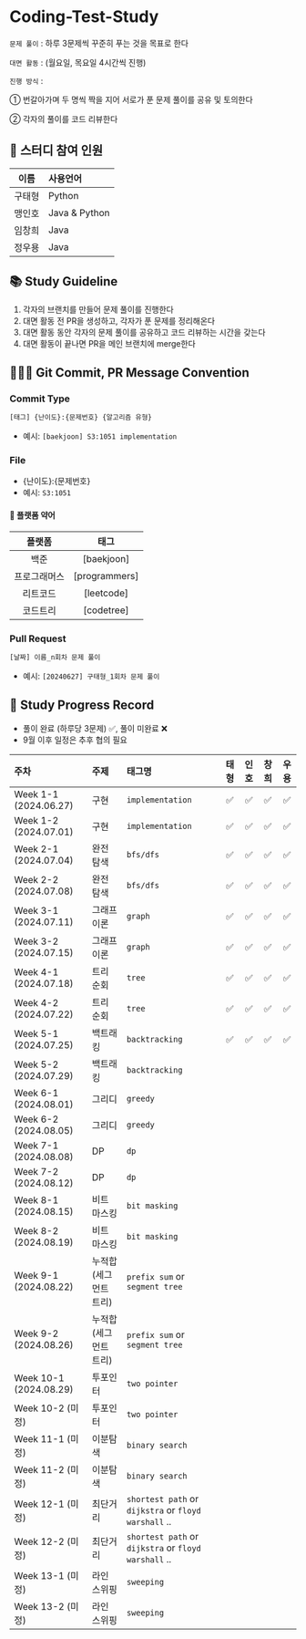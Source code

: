 # Coding-Test-Study
  `문제 풀이` : 하루 3문제씩 꾸준히 푸는 것을 목표로 한다
  
  `대면 활동` : (월요일, 목요일 4시간씩 진행)
  
  `진행 방식` :
  
  ① 번갈아가며 두 명씩 짝을 지어 서로가 푼 문제 풀이를 공유 및 토의한다
  
  ② 각자의 풀이를 코드 리뷰한다
    
## 👥 스터디 참여 인원
| 이름 | 사용언어 |
| :---: | :------ |
| 구태형 | Python |
| 맹인호 | Java & Python|
| 임창희 | Java |
| 정우용 | Java |

## 📚 Study Guideline
1. 각자의 브랜치를 만들어 문제 풀이를 진행한다
2. 대면 활동 전 PR을 생성하고, 각자가 푼 문제를 정리해온다
3. 대면 활동 동안 각자의 문제 풀이를 공유하고 코드 리뷰하는 시간을 갖는다
4. 대면 활동이 끝나면 PR을 메인 브랜치에 merge한다

## 🙆🏻‍♂️ Git Commit, PR Message Convention
### Commit Type
```bash
[태그] {난이도}:{문제번호} {알고리즘 유형}
```
- 예시: `[baekjoon] S3:1051 implementation`

### File
- {난이도}:{문제번호}
- 예시: `S3:1051`


#### 🚉 플랫폼 약어
| 플랫폼 | 태그 |
| :--: | :--: |
| 백준 | [baekjoon] |
| 프로그래머스 | [programmers] |
| 리트코드 | [leetcode] |
| 코드트리 | [codetree] |

### Pull Request
```bash
[날짜] 이름_n회차 문제 풀이
```
- 예시: `[20240627] 구태형_1회차 문제 풀이`

## 📆 Study Progress Record
- 풀이 완료 (하루당 3문제) ✅, 풀이 미완료 ❌
- 9월 이후 일정은 추후 협의 필요
  
| 주차 | 주제 | 태그명 | 태형 | 인호 | 창희 | 우용
| :-- | :-- | :-- | :--: | :--: | :--: | :--: 
| Week 1-1 (2024.06.27) | 구현 | `implementation` |✅ | ✅| ✅| ✅
| Week 1-2 (2024.07.01) | 구현 | `implementation` |✅ | ✅| ✅| ✅
| Week 2-1 (2024.07.04) | 완전 탐색 | `bfs/dfs` |✅ | ✅| ✅| ✅
| Week 2-2 (2024.07.08) | 완전 탐색 | `bfs/dfs` |✅ | ✅| ✅| ✅
| Week 3-1 (2024.07.11) | 그래프 이론 | `graph` |✅ | ✅| ✅| ✅
| Week 3-2 (2024.07.15) | 그래프 이론 | `graph` |✅ | ✅| ✅| ✅
| Week 4-1 (2024.07.18) | 트리 순회 | `tree` |✅ | ✅| ✅| ✅
| Week 4-2 (2024.07.22) | 트리 순회 | `tree` |✅ | ✅| ✅| ✅
| Week 5-1 (2024.07.25) | 백트래킹 | `backtracking` |✅ | ✅| ✅| ✅
| Week 5-2 (2024.07.29) | 백트래킹 | `backtracking` | | | |
| Week 6-1 (2024.08.01) | 그리디 | `greedy` | | | |
| Week 6-2 (2024.08.05) | 그리디 | `greedy` | | | |
| Week 7-1 (2024.08.08) | DP | `dp` | | | |
| Week 7-2 (2024.08.12) | DP | `dp` | | | |
| Week 8-1 (2024.08.15) | 비트 마스킹 | `bit masking` | | | |
| Week 8-2 (2024.08.19) | 비트 마스킹 | `bit masking` | | | |
| Week 9-1 (2024.08.22) | 누적합(세그먼트 트리) | `prefix sum` or `segment tree` | | | |
| Week 9-2 (2024.08.26) | 누적합(세그먼트 트리) | `prefix sum` or `segment tree` | | | |
| Week 10-1 (2024.08.29) | 투포인터 | `two pointer` | | | |
| Week 10-2 (미정) | 투포인터 | `two pointer` | | | |
| Week 11-1 (미정) | 이분탐색 | `binary search` | | | |
| Week 11-2 (미정) | 이분탐색 | `binary search` | | | |
| Week 12-1 (미정) | 최단거리 | `shortest path` or `dijkstra` or `floyd warshall` .. | | | |
| Week 12-2 (미정) | 최단거리 | `shortest path` or `dijkstra` or `floyd warshall` ..| | | |
| Week 13-1 (미정) | 라인 스위핑 | `sweeping` | | | |
| Week 13-2 (미정) | 라인 스위핑 | `sweeping` | | | |
